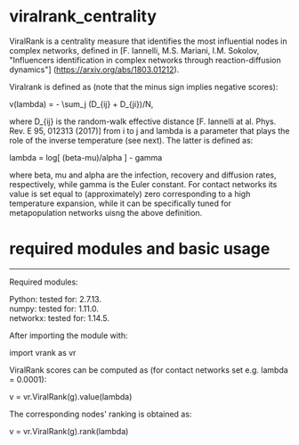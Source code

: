 # viralrank_centrality
ViralRank is a centrality measure that identifies the most influential nodes in complex networks, defined in 
[F. Iannelli, M.S. Mariani, I.M. Sokolov, "Influencers identification in complex networks through reaction-diffusion dynamics"] (https://arxiv.org/abs/1803.01212).

Viralrank is defined as (note that the minus sign implies negative scores): 

v(lambda) = - \sum_j (D_{ij} + D_{ji})/N,
        
where D_{ij} is the random-walk effective distance [F. Iannelli at al. Phys. Rev. E 95, 012313 (2017)] from i to j and lambda is a parameter that plays the role of the inverse temperature (see next). The latter is defined as:

lambda = log[ (beta-mu)/alpha ] - gamma

where beta, mu and alpha are the infection, recovery and diffusion rates, respectively, while gamma is the Euler constant.
For contact networks its value is set equal to (approximately) zero corresponding to a high temperature expansion, while it can be specifically tuned for metapopulation networks uisng the above definition.
                  
# required modules and basic usage

---------
Required modules:

Python:   tested for: 2.7.13.  
numpy:    tested for: 1.11.0.  
networkx: tested for: 1.14.5.   

After importing the module with:

import vrank as vr

ViralRank scores can be computed as (for contact networks set e.g. lambda = 0.0001):

v = vr.ViralRank(g).value(lambda) 

The corresponding nodes' ranking is obtained as:

v = vr.ViralRank(g).rank(lambda) 
